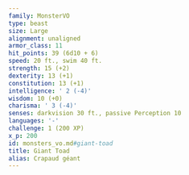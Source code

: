 ```yaml
---
family: MonsterVO
type: beast
size: Large
alignment: unaligned
armor_class: 11
hit_points: 39 (6d10 + 6)
speed: 20 ft., swim 40 ft.
strength: 15 (+2)
dexterity: 13 (+1)
constitution: 13 (+1)
intelligence: ' 2 (-4)'
wisdom: 10 (+0)
charisma: ' 3 (-4)'
senses: darkvision 30 ft., passive Perception 10
languages: '-'
challenge: 1 (200 XP)
x_p: 200
id: monsters_vo.md#giant-toad
title: Giant Toad
alias: Crapaud géant
---
```


